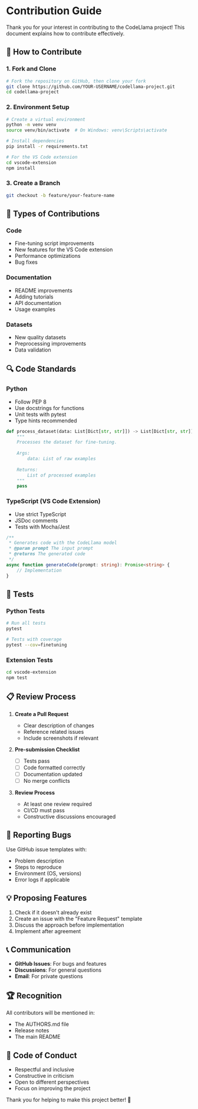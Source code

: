 # Contribution Guide

Thank you for your interest in contributing to the CodeLlama project! This document explains how to contribute effectively.

## 🚀 How to Contribute

### 1. Fork and Clone

```bash
# Fork the repository on GitHub, then clone your fork
git clone https://github.com/YOUR-USERNAME/codellama-project.git
cd codellama-project
```

### 2. Environment Setup

```bash
# Create a virtual environment
python -m venv venv
source venv/bin/activate  # On Windows: venv\Scripts\activate

# Install dependencies
pip install -r requirements.txt

# For the VS Code extension
cd vscode-extension
npm install
```

### 3. Create a Branch

```bash
git checkout -b feature/your-feature-name
```

## 📝 Types of Contributions

### Code
- Fine-tuning script improvements
- New features for the VS Code extension
- Performance optimizations
- Bug fixes

### Documentation
- README improvements
- Adding tutorials
- API documentation
- Usage examples

### Datasets
- New quality datasets
- Preprocessing improvements
- Data validation

## 🔍 Code Standards

### Python
- Follow PEP 8
- Use docstrings for functions
- Unit tests with pytest
- Type hints recommended

```python
def process_dataset(data: List[Dict[str, str]]) -> List[Dict[str, str]]:
    """
    Processes the dataset for fine-tuning.
    
    Args:
        data: List of raw examples
        
    Returns:
        List of processed examples
    """
    pass
```

### TypeScript (VS Code Extension)
- Use strict TypeScript
- JSDoc comments
- Tests with Mocha/Jest

```typescript
/**
 * Generates code with the CodeLlama model
 * @param prompt The input prompt
 * @returns The generated code
 */
async function generateCode(prompt: string): Promise<string> {
    // Implementation
}
```

## 🧪 Tests

### Python Tests
```bash
# Run all tests
pytest

# Tests with coverage
pytest --cov=finetuning
```

### Extension Tests
```bash
cd vscode-extension
npm test
```

## 📋 Review Process

1. **Create a Pull Request**
   - Clear description of changes
   - Reference related issues
   - Include screenshots if relevant

2. **Pre-submission Checklist**
   - [ ] Tests pass
   - [ ] Code formatted correctly
   - [ ] Documentation updated
   - [ ] No merge conflicts

3. **Review Process**
   - At least one review required
   - CI/CD must pass
   - Constructive discussions encouraged

## 🐛 Reporting Bugs

Use GitHub issue templates with:
- Problem description
- Steps to reproduce
- Environment (OS, versions)
- Error logs if applicable

## 💡 Proposing Features

1. Check if it doesn't already exist
2. Create an issue with the "Feature Request" template
3. Discuss the approach before implementation
4. Implement after agreement

## 📞 Communication

- **GitHub Issues**: For bugs and features
- **Discussions**: For general questions
- **Email**: For private questions

## 🏆 Recognition

All contributors will be mentioned in:
- The AUTHORS.md file
- Release notes
- The main README

## 📜 Code of Conduct

- Respectful and inclusive
- Constructive in criticism
- Open to different perspectives
- Focus on improving the project

Thank you for helping to make this project better! 🚀


